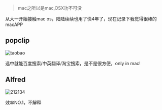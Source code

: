 > mac之所以是mac,OSX功不可没

从大一开始接触mac os，陆陆续续也用了快4年了，现在记录下我觉得很棒的macAPP

## popclip

![taobao](/Users/pi/Downloads/taobao.jpg)

选中就能百度搜索/中英翻译/淘宝搜索，是不是很方便，only in mac!

##  Alfred

![212134](/Users/pi/Downloads/212134.png)



效率NO.1，不解释

